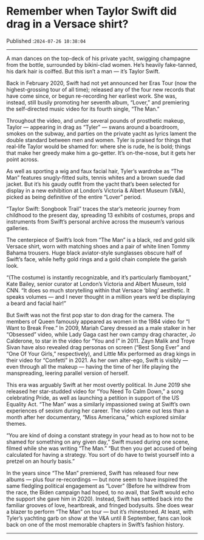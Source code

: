 # Remember when Taylor Swift did drag in a Versace shirt?

Published :`2024-07-26 10:38:04`

---

A man dances on the top-deck of his private yacht, swigging champagne from the bottle, surrounded by bikini-clad women. He’s heavily fake-tanned, his dark hair is coiffed. But this isn’t a man — it’s Taylor Swift.

Back in February 2020, Swift had not yet announced her Eras Tour (now the highest-grossing tour of all time); released any of the four new records that have come since, or begun re-recording her earliest work. She was, instead, still busily promoting her seventh album, “Lover,” and premiering the self-directed music video for its fourth single, “The Man.”

Throughout the video, and under several pounds of prosthetic makeup, Taylor — appearing in drag as “Tyler” — swans around a boardroom, smokes on the subway, and parties on the private yacht as lyrics lament the double standard between men and women. Tyler is praised for things that real-life Taylor would be shamed for: where she is rude, he is bold; things that make her greedy make him a go-getter. It’s on-the-nose, but it gets her point across.

As well as sporting a wig and faux facial hair, Tyler’s wardrobe as “The Man” features snugly-fitted suits, tennis whites and a brown suede dad jacket. But it’s his gaudy outfit from the yacht that’s been selected for display in a new exhibition at London’s Victoria & Albert Museum (V&A), picked as being definitive of the entire “Lover” period.

“Taylor Swift: Songbook Trail” traces the star’s meteoric journey from childhood to the present day, spreading 13 exhibits of costumes, props and instruments from Swift’s personal archive across the museum’s various galleries.

The centerpiece of Swift’s look from “The Man” is a black, red and gold silk Versace shirt, worn with matching shoes and a pair of white linen Tommy Bahama trousers. Huge black aviator-style sunglasses obscure half of Swift’s face, while hefty gold rings and a gold chain complete the garish look.

“(The costume) is instantly recognizable, and it’s particularly flamboyant,” Kate Bailey, senior curator at London’s Victoria and Albert Museum, told CNN. “It does so much storytelling within that Versace ‘bling’ aesthetic. It speaks volumes — and I never thought in a million years we’d be displaying a beard and facial hair!”

But Swift was not the first pop star to don drag for the camera. The members of Queen famously appeared as women in the 1984 video for “I Want to Break Free.” In 2009, Mariah Carey dressed as a male stalker in her “Obsessed” video, while Lady Gaga cast her own campy drag character, Jo Calderone, to star in the video for “You and I” in 2011. Zayn Malik and Troye Sivan have also revealed drag personas on screen (“Best Song Ever” and “One Of Your Girls,” respectively), and Little Mix performed as drag kings in their video for “Confetti” in 2021. As her own alter-ego, Swift is visibly — even through all the makeup — having the time of her life playing the manspreading, leering parallel version of herself.

This era was arguably Swift at her most overtly political. In June 2019 she released her star-studded video for “You Need To Calm Down,” a song celebrating Pride, as well as launching a petition in support of the US Equality Act. “The Man” was a similarly impassioned swing at Swift’s own experiences of sexism during her career. The video came out less than a month after her documentary, “Miss Americana,” which explored similar themes.

“You are kind of doing a constant strategy in your head as to how not to be shamed for something on any given day,” Swift mused during one scene, filmed while she was writing “The Man.” “But then you get accused of being calculated for having a strategy. You sort of do have to twist yourself into a pretzel on an hourly basis.”

In the years since “The Man” premiered, Swift has released four new albums — plus four re-recordings — but none seem to have inspired the same fledgling political engagement as “Lover” (Before he withdrew from the race, the Biden campaign had hoped, to no avail, that Swift would echo the support she gave him in 2020). Instead, Swift has settled back into the familiar grooves of love, heartbreak, and fringed bodysuits. She does wear a blazer to perform “The Man” on tour — but it’s rhinestoned. At least, with Tyler’s yachting garb on show at the V&A until 8 September, fans can look back on one of the most memorable chapters in Swift’s fashion history.

---

